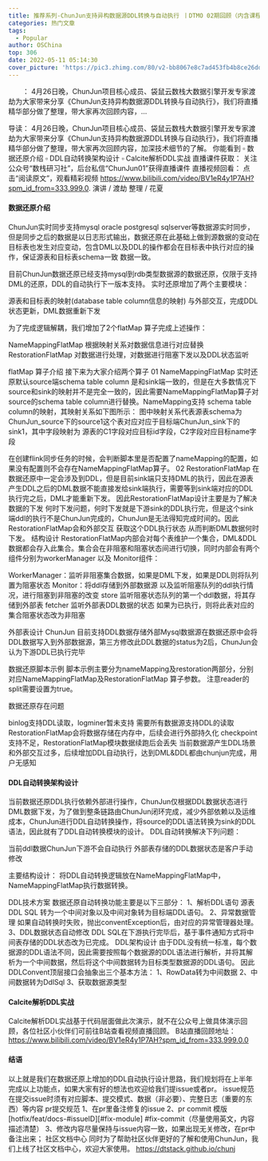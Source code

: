 ```yaml
---
title: 推荐系列-ChunJun支持异构数据源DDL转换与自动执行 丨DTMO 02期回顾（内含课程回放+课件）
categories: 热门文章
tags:
  - Popular
author: OSChina
top: 306
date: 2022-05-11 05:14:30
cover_picture: 'https://pic3.zhimg.com/80/v2-bb8067e8c7ad453fb4b8ce26dd4701ce_1440w.jpg'
---
```


&emsp;&emsp;： 4月26日晚，ChunJun项目核心成员、袋鼠云数栈大数据引擎开发专家渡劫为大家带来分享《ChunJun支持异构数据源DDL转换与自动执行》，我们将直播精华部分做了整理，带大家再次回顾内容，...
<!-- more -->

                                                                                                                                                                                         
导读： 
4月26日晚，ChunJun项目核心成员、袋鼠云数栈大数据引擎开发专家渡劫为大家带来分享《ChunJun支持异构数据源DDL转换与自动执行》，我们将直播精华部分做了整理，带大家再次回顾内容，加深技术细节的了解。 
你能看到 
▫ 数据还原介绍 
▫ DDL自动转换架构设计 
▫ Calcite解析DDL实战 
直播课件获取： 
关注公众号“数栈研习社”，后台私信“ChunJun01”获得直播课件 
直播视频回看： 
点击“阅读原文”，观看精彩视频 
https://www.bilibili.com/video/BV1eR4y1P7AH?spm_id_from=333.999.0. 
演讲 / 渡劫 
整理 / 花夏 
 
#### 数据还原介绍 
ChunJun实时同步支持mysql oracle postgresql sqlserver等数据源实时同步，但是同步之后的数据是以日志形式输出，数据还原在此基础上做到源数据的变动在目标表也发生对应变动，包含DML以及DDL的操作都会在目标表中执行对应的操作，保证源表和目标表schema一致 数据一致。 
 
目前ChunJun数据还原已经支持mysql到rdb类型数据源的数据还原，仅限于支持DML的还原，DDL的自动执行下一版本支持。 
实时还原增加了两个主要模块： 
 
 源表和目标表的映射(database table column信息的映射) 
 与外部交互，完成DDL状态更新，DML数据重新下发 
 
为了完成逻辑解耦，我们增加了2个flatMap 算子完成上述操作： 
 
 NameMappingFlatMap 根据映射关系对数据信息进行对应替换 
 RestorationFlatMap 对数据进行处理，对数据进行阻塞下发以及DDL状态监听 
 
flatMap 算子介绍 
接下来为大家介绍两个算子 
01 
NameMappingFlatMap 
实时还原默认source端schema table column 是和sink端一致的，但是在大多数情况下source和sink的映射并不是完全一致的，因此需要NameMappingFlatMap算子对source的schema table column进行替换。NameMapping支持 schema table column的映射，其映射关系如下图所示： 
图中映射关系代表源表schema为ChunJun_source下的source1这个表对应对应于目标端ChunJun_sink下的sink1，其中字段映射为 源表的C1字段对应目标id字段，C2字段对应目标name字段 
 
在创建flink同步任务的时候，会判断脚本里是否配置了nameMapping的配置，如果没有配置则不会存在NameMappingFlatMap算子。 
02 
RestorationFlatMap 
在数据还原中一定会涉及到DDL，但是目前sink端只支持DML的执行，因此在源表产生DDL之后的DML数据不能直接发给sink端执行，需要等到sink端对应的DDL执行完之后，DML才能重新下发。 
因此RestorationFlatMap设计主要是为了解决 数据的下发 何时下发问题，何时下发就是下游sink的DDL执行完，但是这个sink端ddl的执行不是ChunJun完成的，ChunJun是无法得知完成时间的。因此RestorationFlatMap会和外部交互 获取这个DDL执行状态 从而判断DML数据何时下发。 
结构设计 
RestorationFlatMap内部会对每个表维护一个集合，DML&DDL数据都会存入此集合。集合会在非阻塞和阻塞状态间进行切换，同时内部会有两个组件分别为workerManager 以及 Monitor组件： 
 
 WorkerManager：监听非阻塞集合数据，如果是DML下发，如果是DDL则将队列置为阻塞状态 
 Monitor：将ddl存储到外部数据源 以及监听阻塞队列的ddl执行情况，进行阻塞到非阻塞的改变 store 监听阻塞状态队列的第一个ddl数据，将其存储到外部表 fetcher 监听外部表DDL数据的状态 如果为已执行，则将此表对应的集合阻塞状态改为非阻塞 
 
外部表设计 
ChunJun 目前支持DDL数据存储外部Mysql数据源在数据还原中会将DDL数据写入到外部数据源，第三方修改此DDL数据的status为2后，ChunJun会认为下游DDL已执行完毕 
 
数据还原脚本示例 
脚本示例主要分为nameMapping及restoration两部分，分别对应NameMappingFlatMap及RestorationFlatMap 算子参数。 
注意reader的split需要设置为true。 
 
数据还原存在问题 
 
 binlog支持DDL读取，logminer暂未支持 需要所有数据源支持DDL的读取 
 RestorationFlatMap会将数据存储在内存中，后续会进行外部持久化 
 checkpoint支持不足，RestorationFlatMap模块数据续跑后会丢失 
 当前数据源产生DDL场景和外部交互过多，后续增加DDL自动执行，达到DML&DDL都由chunjun完成，用户无感知 
 
 
#### DDL自动转换架构设计 
当前数据还原DDL执行依赖外部进行操作，ChunJun仅根据DDL数据状态进行DML数据下发，为了做到整条链路由ChunJun闭环完成，减少外部依赖以及运维成本，ChunJun进行DDL自动转换操作，将source的DDL语法转换为sink的DDL语法，因此就有了DDL自动转换模块的设计。 
DDL自动转换解决下列问题： 
 
 当前ddl数据ChunJun下游不会自动执行 
 外部表存储的DDL数据状态是客户手动修改 
 
主要结构设计： 
将DDL自动转换逻辑放在NameMappingFlatMap中，NameMappingFlatMap执行数据转换。 
 
DDL技术方案 
数据还原自动转换功能主要是以下三部分： 
1、解析DDL语句 
源表DDL SQL 转为一个中间对象以及中间对象转为目标端DDL语句。 
2、异常数据管理 
如果自动转换时失败，抛出conventException后，由对应的异常管理器处理。 
3、DDL数据状态自动修改 
DDL SQL在下游执行完毕后，基于事件通知方式将中间表存储的DDL状态改为已完成。 
DDL架构设计 
由于DDL没有统一标准，每个数据源的DDL语法不同，因此需要按照每个数据源的DDL语法进行解析，并将其解析为一个中间数据，然后将这个中间数据转为目标类型数据源的DDL语句。 
因此DDLConvent顶层接口会抽象出三个基本方法： 
1、RowData转为中间数据 
2、中间数据转为DdlSql 
3、获取数据源类型 
 
#### Calcite解析DDL实战 
Calcite解析DDL实战基于代码层面做此次演示，就不在公众号上做具体演示回顾，各位社区小伙伴们可前往B站查看视频直播回顾。 
B站直播回顾地址： 
https://www.bilibili.com/video/BV1eR4y1P7AH?spm_id_from=333.999.0.0 
 
#### 结语 
以上就是我们在数据还原上增加的DDL自动执行设计思路，我们规划将在上半年完成以上功能点，如果大家有好的想法也欢迎给我们提issue或者pr。 
issue规范 
在提交issue时须有对应脚本、提交模式、数据（非必要）、完整日志（重要的东西）等内容 
pr提交规范 
1、在pr里备注修复的issue 
2、pr commit 模版[hotfix/feat/docs-#issueID][#fix-module] #fix-commit（尽量使用英文，内容描述清楚） 
3、修改内容尽量保持与issue内容一致，如果出现无关修改，在pr中备注出来； 
社区文档中心 
同时为了帮助社区伙伴更好的了解和使用ChunJun，我们上线了社区文档中心，欢迎大家使用。 
https://dtstack.github.io/chunj
                                        